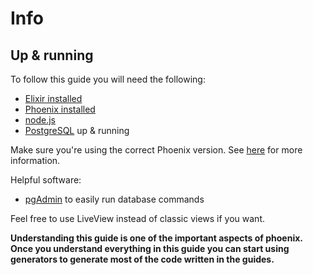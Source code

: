 # Info

## Up & running
To follow this guide you will need the following:
* [Elixir installed](https://elixir-lang.org/install.html)
* [Phoenix installed](https://hexdocs.pm/phoenix/1.6.16/installation.html)
* [node.js](https://nodejs.org/en/download/)
* [PostgreSQL](https://www.postgresql.org/download/) up & running

Make sure you're using the correct Phoenix version. See [here](../../managing_your_phoenix_version.md) for more information.

Helpful software:
* [pgAdmin](https://www.pgadmin.org/) to easily run database commands

Feel free to use LiveView instead of classic views if you want.

**Understanding this guide is one of the important aspects of phoenix. Once you understand everything in this guide you can start using generators to generate most of the code written in the guides.**